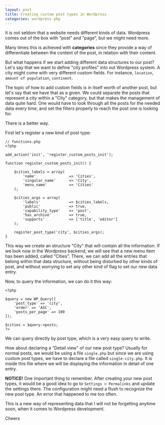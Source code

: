 ```yaml
---
layout: post
title: Creating custom post types in Wordpress
categories: wordpress php
---
```

It is not seldom that a website needs different kinds of data. Wordpress comes out of the box with "post" and "page", but we might need more.

Many times this is achieved with **categories** since they provide a way of differentiate between the content of the post, in relation with their content.

But what happens if we start adding different data structures to our post? Let's say that we want to define "city profiles" into out Wordpress system. A city might come with very different custom fields. For instance, `location`, `amount of population`, `continent`.

The topic of how to add custom fields is in itself worth of another post, but let's say that we have that as a given. We could separate the posts that represent a city within a "City" category, but that makes the management of data quite hard. One would have to look through all the posts for the needed data  every time, and set the filters properly to reach the post one is looking for.

There is a better way.

First let's register a new kind of post type:

```
// functions.php
<?php

add_action('init', 'register_custom_posts_init');

function register_custom_posts_init() {

    $cities_labels = array(
        'name'               => 'Cities',
        'singular_name'      => 'City',
        'menu_name'          => 'Cities'
    );

    $cities_args = array(
        'labels'             => $cities_labels,
        'public'             => true,
        'capability_type'    => 'post',
        'has_archive'        => true,
        'supports'           => ['title', 'editor']
    );

    register_post_type('city', $cities_args);
}
```

This way we create an structure "City" that will contain all the information. If we look now in the Wordpress backend, we will see that a new menu item has been added, called "Cities". There, we can add all the entries that belong within that data structure, without being disturbed by other kinds of post, and without worrying to set any other kind of flag to set our new data entry.

Now, to query the information, we can do it this way:

```
<?php

$query = new WP_Query([
    'post_type' => 'city',
    'order' => 'ASC',
    'posts_per_page' => 100
]);

$cities = $query->posts;
?>

```

We can query directly by post type, which is a very easy query to write.

How about declaring a "Detail view" of our new post type? Usually for normal posts, we would be using a file `single.php` but since we are using custom post types, we have to declare a file called `single-city.php`. It is inside this file where we will be displaying the information in detail of one entry.

**NOTICE!** One important thing to remember. After creating your new post types, it would be a good idea to go to `Settings > Permalinks` and update the settings there. The configuration might need a flush to recognize the new post type. An error that happened to me too often.

This is a new way of representing data that I will not be forgetting anytime soon, when it comes to Wordpress development.

Cheers
